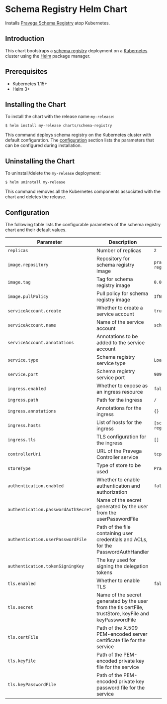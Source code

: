 <!--

  Copyright (c) Dell Inc., or its subsidiaries. All Rights Reserved.

  Licensed under the Apache License, Version 2.0 (the "License");
  you may not use this file except in compliance with the License.
  You may obtain a copy of the License at

  http://www.apache.org/licenses/LICENSE-2.0

-->

# Schema Registry Helm Chart

Installs [Pravega Schema Registry](https://github.com/pravega/schema-registry) atop Kubernetes.

## Introduction

This chart bootstraps a [schema registry](https://github.com/pravega/schema-registry) deployment on a [Kubernetes](http://kubernetes.io) cluster using the [Helm](https://helm.sh) package manager.

## Prerequisites
  - Kubernetes 1.15+
  - Helm 3+

## Installing the Chart

To install the chart with the release name `my-release`:

```
$ helm install my-release charts/schema-registry
```

This command deploys schema registry on the Kubernetes cluster with default configuration. The [configuration](#configuration) section lists the parameters that can be configured during installation.

## Uninstalling the Chart

To uninstall/delete the `my-release` deployment:

```
$ helm uninstall my-release
```

This command removes all the Kubernetes components associated with the chart and deletes the release.

## Configuration

The following table lists the configurable parameters of the schema registry chart and their default values.

| Parameter | Description | Default |
| ----- | ----------- | ------ |
| `replicas` | Number of replicas | `2` |
| `image.repository` | Repository for schema registry image | `pravega/schema-registry` |
| `image.tag` | Tag for schema registry image | `0.0.1` |
| `image.pullPolicy` | Pull policy for schema registry image | `IfNotPresent` |
| `serviceAccount.create` | Whether to create a service account | `true` |
| `serviceAccount.name` | Name of the service account | `schema-registry` |
| `serviceAccount.annotations` | Annotations to be added to the service account | |
| `service.type` | Schema registry service type | `LoadBalancer` |
| `service.port` | Schema registry service port | `9092` |
| `ingress.enabled` | Whether to expose as an ingress resource | `false` |
| `ingress.path` | Path for the ingress | `/` |
| `ingress.annotations` | Annotations for the ingress | `{}` |
| `ingress.hosts` | List of hosts for the ingress | `[schema-registry.pravega.com]` |
| `ingress.tls` | TLS configuration for the ingress | `[]` |
| `controllerUri` | URL of the Pravega Controller service | `tcp://localhost:9090` |
| `storeType` | Type of store to be used | `Pravega` |
| `authentication.enabled` | Whether to enable authentication and authorization | `false` |
| `authentication.passwordAuthSecret` | Name of the secret generated by the user from the userPasswordFile | |
| `authentication.userPasswordFile` | Path of the file containing user credentials and ACLs, for the PasswordAuthHandler | |
| `authentication.tokenSigningKey` | The key used for signing the delegation tokens | |
| `tls.enabled` | Whether to enable TLS | `false` |
| `tls.secret` | Name of the secret generated by the user from the tls certFile, trustStore, keyFile and keyPasswordFile | |
| `tls.certFile` | Path of the X.509 PEM-encoded server certificate file for the service | |
| `tls.keyFile` | Path of the PEM-encoded private key file for the service | |
| `tls.keyPasswordFile` | Path of the PEM-encoded private key password file for the service | |
